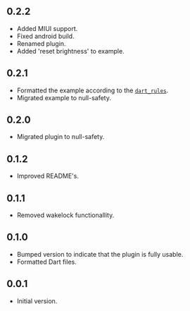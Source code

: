 ## 0.2.2
* Added MIUI support.
* Fixed android build.
* Renamed plugin.
* Added 'reset brightness' to example.

## 0.2.1
* Formatted the example according to the [`dart_rules`](https://github.com/dart_rules).
* Migrated example to null-safety.

## 0.2.0
* Migrated plugin to null-safety.

## 0.1.2
* Improved README's.

## 0.1.1
* Removed wakelock functionallity.

## 0.1.0
* Bumped version to indicate that the plugin is fully usable.
* Formatted Dart files.

## 0.0.1
* Initial version.

